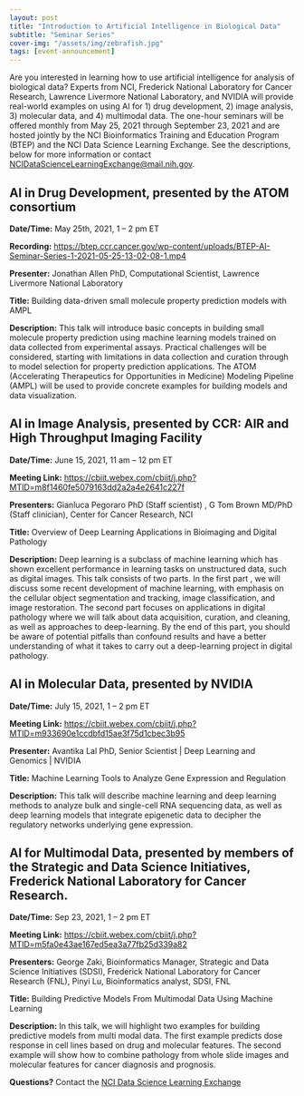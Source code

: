 ```yaml
---
layout: post
title: "Introduction to Artificial Intelligence in Biological Data"
subtitle: "Seminar Series"
cover-img: "/assets/img/zebrafish.jpg"
tags: [event-announcement]
---
```


Are you interested in learning how to use artificial intelligence for analysis of biological data? Experts from NCI, Frederick National Laboratory for Cancer Research, Lawrence Livermore National Laboratory, and NVIDIA will provide real-world examples on using AI for 1) drug development, 2) image analysis, 3) molecular data, and 4) multimodal data. The one-hour seminars will be offered monthly from May 25, 2021 through September 23, 2021 and are hosted jointly by the NCI Bioinformatics Training and Education Program (BTEP) and the NCI Data Science Learning Exchange. See the descriptions, below for more information or contact  NCIDataScienceLearningExchange@mail.nih.gov.

## AI in Drug Development, presented by the ATOM consortium
**Date/Time:** May 25th, 2021, 1 – 2 pm ET

**Recording:** https://btep.ccr.cancer.gov/wp-content/uploads/BTEP-AI-Seminar-Series-1-2021-05-25-13-02-08-1.mp4

**Presenter:** Jonathan Allen PhD, Computational Scientist, Lawrence Livermore National Laboratory

**Title:** Building data-driven small molecule property prediction models with AMPL

**Description:** This talk will introduce basic concepts in building small molecule property prediction using machine learning models trained on data collected from experimental assays. Practical challenges will be considered, starting with limitations in data collection and curation through to model selection for property prediction applications. The ATOM (Accelerating Therapeutics for Opportunities in Medicine) Modeling Pipeline (AMPL) will be used to provide concrete examples for building models and data visualization.

## AI in Image Analysis, presented by CCR: AIR and High Throughput Imaging Facility
**Date/Time:** June 15, 2021, 11 am – 12 pm ET

**Meeting Link:** https://cbiit.webex.com/cbiit/j.php?MTID=m8f1460fe5079163dd2a2a4e2641c227f

**Presenters:** Gianluca Pegoraro PhD (Staff scientist) , G Tom Brown MD/PhD (Staff clinician), Center for Cancer Research, NCI

**Title:** Overview of Deep Learning Applications in Bioimaging and Digital Pathology 

**Description:** Deep learning is a subclass of machine learning which has shown excellent performance in learning tasks on unstructured data, such as digital images. This talk consists of two parts. In the first part , we will discuss some recent development of machine learning, with emphasis on the cellular object segmentation and tracking, image classification, and image restoration. The second part focuses on applications in digital pathology where we will talk about data acquisition, curation, and cleaning, as well as approaches to deep-learning. By the end of this part, you should be aware of potential pitfalls than confound results and have a better understanding of what it takes to carry out a deep-learning project in digital pathology.

## AI in Molecular Data, presented by NVIDIA
**Date/Time:** July 15, 2021, 1 – 2 pm ET

**Meeting Link:** https://cbiit.webex.com/cbiit/j.php?MTID=m933690e1ccdbfd15ae3f75d1cbec3b95

**Presenter:** Avantika Lal PhD, Senior Scientist | Deep Learning and Genomics | NVIDIA

**Title:** Machine Learning Tools to Analyze Gene Expression and Regulation 

**Description:** This talk will describe machine learning and deep learning methods to analyze bulk and single-cell RNA sequencing data, as well as deep learning models that integrate epigenetic data to decipher the regulatory networks underlying gene expression.

## AI for Multimodal Data, presented by members of the Strategic and Data Science Initiatives, Frederick National Laboratory for Cancer Research. 

**Date/Time:** Sep 23, 2021, 1 – 2 pm ET

**Meeting Link:** https://cbiit.webex.com/cbiit/j.php?MTID=m5fa0e43ae167ed5ea3a77fb25d339a82

**Presenters:** George Zaki, Bioinformatics Manager, Strategic and Data Science Initiatives (SDSI), Frederick National Laboratory for Cancer Research (FNL), Pinyi Lu, Bioinformatics analyst, SDSI, FNL

**Title:** Building Predictive Models From Multimodal Data Using Machine Learning 

**Description:** In this talk, we will highlight two examples for building predictive models from multi modal data. The first example predicts dose response in cell lines based on drug and molecular features. The second example will show how to combine pathology from whole slide images and molecular features for cancer diagnosis and prognosis.

**Questions?** Contact the [NCI Data Science Learning Exchange](mailto:NCIDataScienceLearningExchange@mail.nih.gov)
